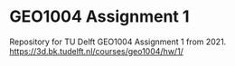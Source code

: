 # GEO1004 Assignment 1
Repository for TU Delft GEO1004 Assignment 1 from 2021. https://3d.bk.tudelft.nl/courses/geo1004/hw/1/
